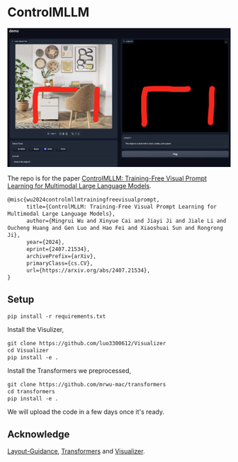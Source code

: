 # ControlMLLM
![teaser](assets/demo.png)

The repo is for the paper [ControlMLLM: Training-Free Visual Prompt Learning for Multimodal Large Language Models](https://arxiv.org/abs/2407.21534).

```
@misc{wu2024controlmllmtrainingfreevisualprompt,
      title={ControlMLLM: Training-Free Visual Prompt Learning for Multimodal Large Language Models}, 
      author={Mingrui Wu and Xinyue Cai and Jiayi Ji and Jiale Li and Oucheng Huang and Gen Luo and Hao Fei and Xiaoshuai Sun and Rongrong Ji},
      year={2024},
      eprint={2407.21534},
      archivePrefix={arXiv},
      primaryClass={cs.CV},
      url={https://arxiv.org/abs/2407.21534}, 
}
```
## Setup
```
pip install -r requirements.txt
```

Install the Visulizer,
```
git clone https://github.com/luo3300612/Visualizer
cd Visualizer
pip install -e .
```
Install the Transformers we preprocessed,
```
git clone https://github.com/mrwu-mac/transformers
cd transformers
pip install -e .
```

We will upload the code in a few days once it's ready.

## Acknowledge
[Layout-Guidance](https://github.com/silent-chen/layout-guidance), [Transformers](https://github.com/huggingface/transformers) and [Visualizer](https://github.com/luo3300612/Visualizer).

